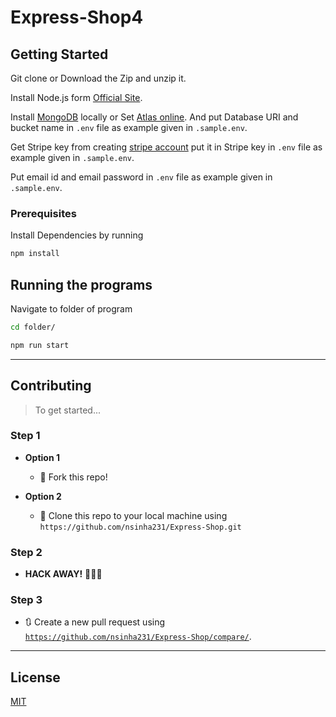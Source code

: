 # Express-Shop4


## Getting Started

Git clone or Download the Zip and unzip it.

Install Node.js form [Official Site](https://nodejs.org/en/download/).

Install [MongoDB](https://www.mongodb.com/) locally or Set [Atlas online](https://www.mongodb.com/cloud/atlas/signup). And put Database URI and bucket name in `.env` file as example given in `.sample.env`.

Get Stripe key from creating [stripe account](https://stripe.com/docs/api) put it in Stripe key in `.env` file as example given in `.sample.env`.

Put email id and email password in `.env` file as example given in `.sample.env`.

### Prerequisites

Install Dependencies by running

```bash
npm install
```

## Running the programs

Navigate to folder of program

```bash
cd folder/

npm run start
```
---

## Contributing

> To get started...

### Step 1

- **Option 1**
    - 🍴 Fork this repo!

- **Option 2**
    - 👯 Clone this repo to your local machine using `https://github.com/nsinha231/Express-Shop.git`

### Step 2

- **HACK AWAY!** 🔨🔨🔨

### Step 3

- 🔃 Create a new pull request using <a href="https://github.com/nsinha231/Express-Shop/compare/" target="_blank">`https://github.com/nsinha231/Express-Shop/compare/`</a>.

---

## License
[MIT](https://choosealicense.com/licenses/mit/)
